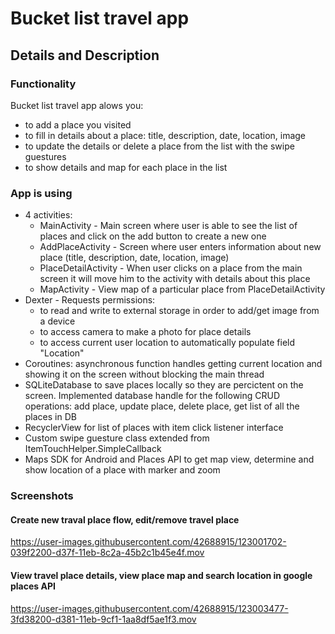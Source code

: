 # Bucket list travel app
## Details and Description
### Functionality
Bucket list travel app alows you:
* to add a place you visited
* to fill in details about a place: title, description, date, location, image
* to update the details or delete a place from the list with the swipe guestures
* to show details and map for each place in the list

### App is using
* 4 activities: 
    * MainActivity - Main screen where user is able to see the list of places and click on the add button to create a new one
    * AddPlaceActivity - Screen where user enters information about new place (title, description, date, location, image)
    * PlaceDetailActivity - When user clicks on a place from the main screen it will move him to the activity with details about this place
    * MapActivity - View map of a particular place from PlaceDetailActivity
* Dexter - Requests permissions:
    * to read and write to external storage in order to add/get image from a device
    * to access camera to make a photo for place details
    * to access current user location to automatically populate field "Location"
* Coroutines: asynchronous function handles getting current location and showing it on the screen without blocking the main thread
* SQLiteDatabase to save places locally so they are percictent on the screen. Implemented database handle for the following CRUD operations: add place, update place, delete place, get list of all the places in DB
* RecyclerView for list of places with item click listener interface
* Custom swipe guesture class extended from ItemTouchHelper.SimpleCallback
* Maps SDK for Android and Places API to get map view, determine and show location of a place with marker and zoom

### Screenshots

#### Create new traval place flow, edit/remove travel place
https://user-images.githubusercontent.com/42688915/123001702-039f2200-d37f-11eb-8c2a-45b2c1b45e4f.mov

#### View travel place details, view place map and search location in google places API
https://user-images.githubusercontent.com/42688915/123003477-3fd38200-d381-11eb-9cf1-1aa8df5ae1f3.mov

